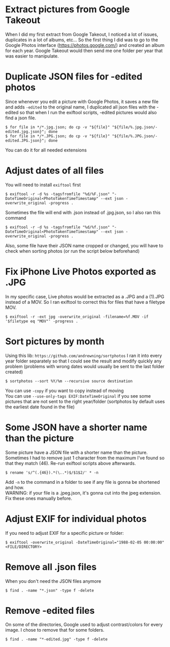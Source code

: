 # Extract pictures from Google Takeout
When I did my first extract from Google Takeout, I noticed a lot of issues, duplicates in a lot of albums, etc... So the first thing I did was to go to the Google Photos interface (https://photos.google.com/) and created an album for each year. Google Takeout would then send me one folder per year that was easier to manipulate.

# Duplicate JSON files for -edited photos
Since whenever you edit a picture with Google Photos, it saves a new file and adds `-edited` to the original name, I duplicated all json files with the -edited so that when I run the exiftool scripts, -edited pictures would also find a json file.
```
$ for file in */*.jpg.json; do cp -v "${file}" "${file/%.jpg.json/-edited.jpg.json}"; done
$ for file in */*.JPG.json; do cp -v "${file}" "${file/%.JPG.json/-edited.JPG.json}"; done
```
You can do it for all needed extensions  

# Adjust dates of all files
You will need to install `exiftool` first  
```
$ exiftool -r -d %s -tagsfromfile "%d/%F.json" "-DateTimeOriginal<PhotoTakenTimeTimestamp" --ext json -overwrite_original -progress .
```
Sometimes the file will end with .json instead of .jpg.json, so I also ran this command
```
$ exiftool -r -d %s -tagsfromfile "%d/%f.json" "-DateTimeOriginal<PhotoTakenTimeTimestamp" --ext json -overwrite_original -progress .
```
Also, some file have their JSON name cropped or changed, you will have to check when sorting photos (or run the script below beforehand)

# Fix iPhone Live Photos exported as .JPG
In my specific case, Live photos would be extracted as a .JPG and a (1).JPG instead of a MOV.
So I ran exiftool to correct this for files that have a filetype MOV.
```
$ exiftool -r -ext jpg -overwrite_original -filename=%f.MOV -if '$filetype eq "MOV"' -progress .
```

# Sort pictures by month
Using this lib: `https://github.com/andrewning/sortphotos`
I ran it into every year folder separately so that I could see the result and modify quickly any problem (problems with wrong dates would usually be sent to the last folder created)
```
$ sortphotos --sort %Y/%m --recursive source destination
```
You can use `-copy` if you want to copy instead of moving  
You can use `--use-only-tags EXIF:DateTimeOriginal` if you see some pictures that are not sent to the right year/folder (sortphotos by default uses the earliest date found in the file)

# Some JSON have a shorter name than the picture
Some picture have a JSON file with a shorter name than the picture. Sometimes I had to remove just 1 character from the maximum I've found so that they match (46). Re-run exiftool scripts above afterwards.
```
$ rename 's/^(.{46}).*(\..*)$/$1$2/' * -n
```
Add `-n` to the command in a folder to see if any file is gonna be shortened and how.  
WARNING: if your file is a .jpeg.json, it's gonna cut into the jpeg extension. Fix these ones manually before.

# Adjust EXIF for individual photos
If you need to adjust EXIF for a specific picture or folder:
```
$ exiftool -overwrite_original -DateTimeOriginal="1988-02-05 00:00:00" <FILE/DIRECTORY>
```

# Remove all .json files
When you don't need the JSON files anymore 
```
$ find . -name "*.json" -type f -delete
```

# Remove -edited files
On some of the directories, Google used to adjust contrast/colors for every image. I chose to remove that for some folders.
```
$ find . -name "*-edited.jpg" -type f -delete
```